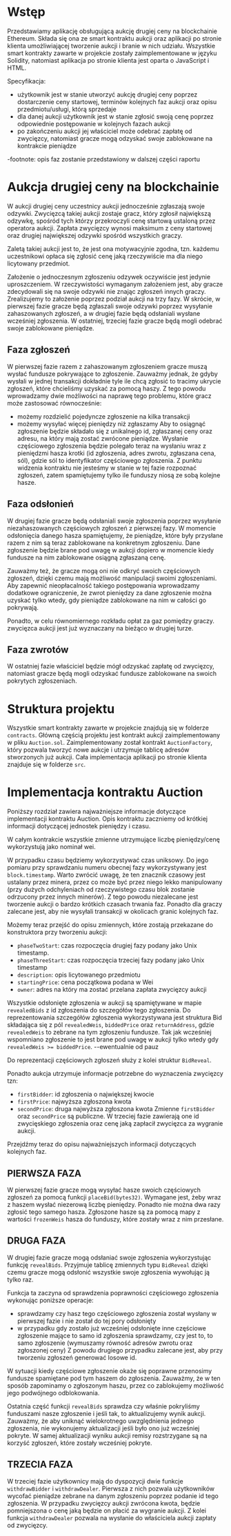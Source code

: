 # Wstęp

Przedstawiamy aplikację obsługującą aukcję drugiej ceny na blockchainie Ethereum.
Składa się ona ze smart kontraktu aukcji oraz aplikacji po stronie klienta umożliwiającej
tworzenie aukcji i branie w nich udziału.
Wszystkie smart kontrakty zawarte w projekcie zostały zaimplementowane
w języku Solidity, natomiast aplikacja po stronie klienta jest
oparta o JavaScript i HTML.

Specyfikacja:

-   użytkownik jest w stanie utworzyć aukcję drugiej ceny poprzez dostarczenie
    ceny startowej, terminów kolejnych faz aukcji oraz opisu przedmiotu/usługi, którą sprzedaje
-   dla danej aukcji użytkownik jest w stanie zgłosić swoją cenę poprzez
    odpowiednie postępowanie w kolejnych fazach aukcji
-   po zakończeniu aukcji jej właściciel może odebrać zapłatę od zwycięzcy, natomiast gracze
    mogą odzyskać swoje zablokowane na kontrakcie pieniądze

-footnote: opis faz zostanie przedstawiony w dalszej części raportu

# Aukcja drugiej ceny na blockchainie

W aukcji drugiej ceny uczestnicy aukcji jednocześnie zgłaszają swoje
odzywki. Zwycięzcą takiej aukcji zostaje gracz, który zgłosił największą
odzywkę, spośród tych którzy przekroczyli cenę startową ustaloną przez
operatora aukcji.
Zapłata zwycięzcy wynosi maksimum z ceny startowej
oraz drugiej największej odzywki spośród
wszystkich graczy.

Zaletą takiej aukcji jest to, że jest ona motywacyjnie zgodna,
tzn. każdemu uczestnikowi opłaca się zgłosić cenę jaką
rzeczywiście ma dla niego licytowany przedmiot.

Założenie o jednoczesnym zgłoszeniu odzywek oczywiście jest jedynie uproszczeniem.
W rzeczywistości wymaganym założeniem jest, aby gracze zdecydowali się na swoje
odzywki nie znając zgłoszeń innych graczy. Zrealizujemy
to założenie poprzez podział aukcji na trzy fazy.
W skrócie, w pierwszej fazie gracze będą zgłaszali swoje odzywki
poprzez wysyłanie zahaszowanych zgłoszeń, a w drugiej fazie będą odsłaniali
wysłane wcześniej zgłoszenia.
W ostatniej, trzeciej fazie gracze będą mogli odebrać swoje zablokowane pieniądze.

## Faza zgłoszeń

W pierwszej fazie razem z zahaszowanym zgłoszeniem gracze muszą wysłać
fundusze pokrywające to zgłoszenie. Zauważmy jednak, że gdyby wysłali w jednej transakcji
dokładnie tyle ile chcą zgłosić to tracimy ukrycie zgłoszeń,
które chcieliśmy uzyskać za pomocą haszy.
Z tego powodu wprowadzamy dwie możliwości na naprawę tego problemu,
które gracz może zastosować równocześnie:

-   możemy rozdzielić pojedyncze zgłoszenie na kilka transakcji
-   możemy wysyłać więcej pieniędzy niż zgłaszamy
    Aby to osiągnąć zgłoszenie będzie składało się z unikalnego id, zgłaszanej ceny oraz
    adresu, na który mają zostać zwrócone pieniądze.
    Wysłanie częściowego zgłoszenia będzie polegało teraz na wysłaniu
    wraz z pieniędzmi hasza krotki (id zgłoszenia, adres zwrotu, zgłaszana cena, sól), gdzie
    sól to identyfikator częściowego zgłoszenia.
    Z punktu widzenia kontraktu nie jesteśmy w stanie w tej fazie rozpoznać
    zgłoszeń, zatem spamiętujemy tylko ile funduszy niosą ze sobą kolejne hasze.

## Faza odsłonień

W drugiej fazie gracze będą odsłaniali swoje zgłoszenia poprzez wysyłanie
niezahaszowanych częściowych zgłoszeń z pierwszej fazy.
W momencie odsłonięcia danego hasza spamiętujemy, że
pieniądze, które były przysłane razem z nim są teraz zablokowane
na konkretnym zgłoszeniu.
Dane zgłoszenie będzie brane pod uwagę w aukcji dopiero w momencie
kiedy fundusze na nim zablokowane osiągną zgłaszaną cenę.

Zauważmy też, że gracze mogą oni nie odkryć swoich częściowych zgłoszeń,
dzięki czemu mają możliwość manipulacji swoimi zgłoszeniami.
Aby zapewnić nieopłacalność takiego postępowania wprowadzamy dodatkowe
ograniczenie, że zwrot pieniędzy za dane zgłoszenie można uzyskać tylko wtedy,
gdy pieniądze zablokowane na nim w całości go pokrywają.

Ponadto, w celu równomiernego rozkładu opłat za gaz pomiędzy graczy. zwycięzca
aukcji jest już wyznaczany na bieżąco w drugiej turze.

## Faza zwrotów

W ostatniej fazie właściciel będzie mógł odzyskać zapłatę od zwycięzcy,
natomiast gracze będą mogli odzyskać fundusze zablokowane na swoich pokrytych zgłoszeniach.

# Struktura projektu

Wszystkie smart kontrakty zawarte w projekcie znajdują się
w folderze `contracts`. Główną częścią projektu jest kontrakt aukcji zaimplementowany
w pliku `Auction.sol`. Zaimplementowany został kontrakt `AuctionFactory`, który
pozwala tworzyć nowe aukcje i utrzymuje tablicę adresów stworzonych już aukcji.
Cała implementacja aplikacji po stronie klienta znajduje się w folderze `src`.

# Implementacja kontraktu Auction

Poniższy rozdział zawiera najważniejsze informacje dotyczące implementacji
kontraktu Auction.
Opis kontraktu zaczniemy od krótkiej informacji dotyczącej jednostek pieniędzy i czasu.

W całym kontrakcie wszystkie zmienne utrzymujące
liczbę pieniędzy/cenę wykorzystują jako nominał wei.

W przypadku czasu będziemy wykorzystywać czas uniksowy.
Do jego pomiaru przy sprawdzaniu numeru obecnej fazy wykorzystywany jest
`block.timestamp`. Warto zwrócić uwagę, że ten znacznik czasowy jest ustalany przez minera,
przez co może być przez niego lekko manipulowany (przy dużych
odchyleniach od rzeczywistego czasu blok zostanie odrzucony przez innych minerów).
Z tego powodu niezalecane jest tworzenie aukcji o
bardzo krótkich czasach trwania faz. Ponadto dla graczy zalecane jest,
aby nie wysyłali transakcji w okolicach granic kolejnych faz.

Możemy teraz przejść do opisu zmiennych, które
zostają przekazane do konstruktora przy tworzeniu aukcji:

-   `phaseTwoStart`: czas rozpoczęcia drugiej fazy podany jako Unix timestamp.
-   `phaseThreeStart`: czas rozpoczęcia trzeciej fazy podany jako Unix timestamp
-   `description`: opis licytowanego przedmiotu
-   `startingPrice`: cena początkowa podana w Wei
-   `owner`: adres na który ma zostać przelana zapłata zwycięzcy aukcji

Wszystkie odsłonięte zgłoszenia w aukcji są spamiętywane
w mapie `revealedBids` z id zgłoszenia do szczegółów tego zgłoszenia.
Do reprezentowania szczegółów zgłoszenia wykorzystywana jest struktura
Bid składająca się z pól `revealedWeis`, `biddedPrice` oraz `returnAddress`, gdzie
`revealedWeis` to zebrane na tym zgłoszeniu fundusze.
Tak jak wcześniej wspomniano zgłoszenie to jest brane pod uwagę w aukcji
tylko wtedy gdy `revealedWeis >= biddedPrice`.
--ewentualnie od pauz

Do reprezentacji częściowych zgłoszeń służy z kolei struktur `BidReveal`.

Ponadto aukcja utrzymuje informacje potrzebne do wyznaczenia zwycięzcy tzn:

-   `firstBidder`: id zgłoszenia o największej kwocie
-   `firstPrice`: najwyższa zgłoszona kwota
-   `secondPrice`: druga najwyższa zgłoszona kwota
    Zmienne `firstBidder` oraz `secondPrice` są publiczne.
    W trzeciej fazie zawierają one id zwycięskiego zgłoszenia oraz cenę
    jaką zapłacił zwycięzca za wygranie aukcji.

Przejdźmy teraz do opisu najważniejszych informacji dotyczących kolejnych faz.

## PIERWSZA FAZA

W pierwszej fazie gracze mogą wysyłać hasze swoich częściowych zgłoszeń
za pomocą funkcji `placeBid(bytes32)`. Wymagane jest, żeby wraz z haszem wysłać niezerową
liczbę pieniędzy. Ponadto nie można dwa razy zgłosić tego samego hasza.
Zgłoszone hasze są za pomocą mapy z wartości `frozenWeis` hasza do funduszy,
które zostały wraz z nim przesłane.

## DRUGA FAZA

W drugiej fazie gracze mogą odsłaniać swoje zgłoszenia
wykorzystując funkcję `revealBids`. Przyjmuje tablicę
zmiennych typu `BidReveal` dzięki czemu gracze mogą odsłonić wszystkie swoje
zgłoszenia wywołując ją tylko raz.

Funkcja ta zaczyna od sprawdzenia poprawności częściowego zgłoszenia
wykonując poniższe operacje:

-   sprawdzamy czy hasz tego częściowego zgłoszenia został wysłany w pierwszej fazie
    i nie został do tej pory odsłonięty
-   w przypadku gdy zostało już wcześniej odsłonięte inne częściowe zgłoszenie
    mające to samo id zgłoszenia sprawdzamy, czy jest to, to samo zgłoszenie
    (wymuszamy równość adresów zwrotu oraz zgłoszonej ceny)
    Z powodu drugiego przypadku zalecane jest, aby przy tworzeniu zgłoszeń
    generować losowe id.

W sytuacji kiedy częściowe zgłoszenie okaże się poprawne
przenosimy fundusze spamiętane pod tym haszem do zgłoszenia.
Zauważmy, że w ten sposób zapominamy o zgłoszonym haszu, przez co zablokujemy możliwość
jego podwójnego odblokowania.

Ostatnia część funkcji `revealBids` sprawdza czy właśnie pokryliśmy funduszami
nasze zgłoszenie i jeśli tak, to aktualizujemy wynik aukcji.
Zauważmy, że aby uniknąć wielokrotnego uwzględnienia jednego zgłoszenia,
nie wykonujemy aktualizacji jeśli było ono już wcześniej pokryte.
W samej aktualizacji wyniku aukcji remisy rozstrzygane są na korzyść zgłoszeń,
które zostały wcześniej pokryte.

## TRZECIA FAZA

W trzeciej fazie użytkownicy mają do dyspozycji dwie funkcje `withdrawBidder`
i `withdrawDealer`.
Pierwsza z nich pozwala użytkowników wycofać pieniądze zebrane na
danym zgłoszeniu poprzez podanie id tego zgłoszenia.
W przypadku zwycięzcy aukcji zwrócona kwota, będzie pomniejszona o cenę
jaką będzie on płacić za wygranie aukcji.
Z kolei funkcja `withdrawDealer` pozwala na wysłanie do
właściciela aukcji zapłaty od zwycięzcy.

